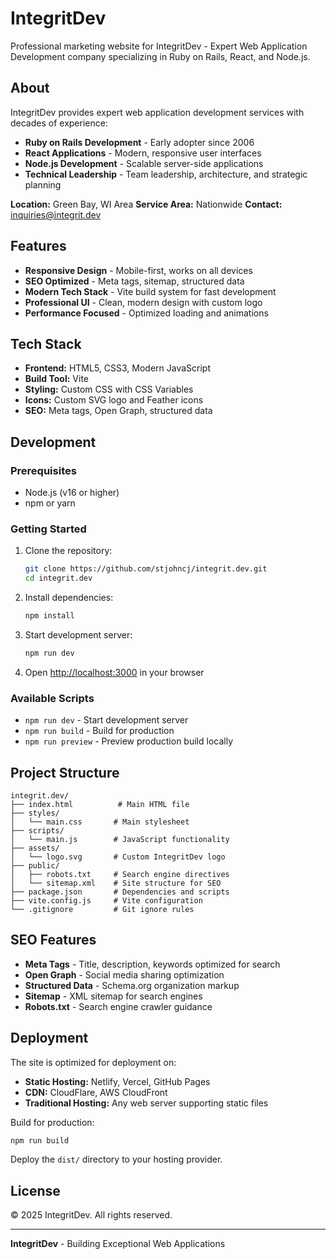 # IntegritDev

Professional marketing website for IntegritDev - Expert Web Application Development company specializing in Ruby on Rails, React, and Node.js.

## About

IntegritDev provides expert web application development services with decades of experience:

- **Ruby on Rails Development** - Early adopter since 2006
- **React Applications** - Modern, responsive user interfaces
- **Node.js Development** - Scalable server-side applications
- **Technical Leadership** - Team leadership, architecture, and strategic planning

**Location:** Green Bay, WI Area
**Service Area:** Nationwide
**Contact:** inquiries@integrit.dev

## Features

- **Responsive Design** - Mobile-first, works on all devices
- **SEO Optimized** - Meta tags, sitemap, structured data
- **Modern Tech Stack** - Vite build system for fast development
- **Professional UI** - Clean, modern design with custom logo
- **Performance Focused** - Optimized loading and animations

## Tech Stack

- **Frontend:** HTML5, CSS3, Modern JavaScript
- **Build Tool:** Vite
- **Styling:** Custom CSS with CSS Variables
- **Icons:** Custom SVG logo and Feather icons
- **SEO:** Meta tags, Open Graph, structured data

## Development

### Prerequisites

- Node.js (v16 or higher)
- npm or yarn

### Getting Started

1. Clone the repository:
   ```bash
   git clone https://github.com/stjohncj/integrit.dev.git
   cd integrit.dev
   ```

2. Install dependencies:
   ```bash
   npm install
   ```

3. Start development server:
   ```bash
   npm run dev
   ```

4. Open [http://localhost:3000](http://localhost:3000) in your browser

### Available Scripts

- `npm run dev` - Start development server
- `npm run build` - Build for production
- `npm run preview` - Preview production build locally

## Project Structure

```
integrit.dev/
├── index.html          # Main HTML file
├── styles/
│   └── main.css       # Main stylesheet
├── scripts/
│   └── main.js        # JavaScript functionality
├── assets/
│   └── logo.svg       # Custom IntegritDev logo
├── public/
│   ├── robots.txt     # Search engine directives
│   └── sitemap.xml    # Site structure for SEO
├── package.json       # Dependencies and scripts
├── vite.config.js     # Vite configuration
└── .gitignore         # Git ignore rules
```

## SEO Features

- **Meta Tags** - Title, description, keywords optimized for search
- **Open Graph** - Social media sharing optimization
- **Structured Data** - Schema.org organization markup
- **Sitemap** - XML sitemap for search engines
- **Robots.txt** - Search engine crawler guidance

## Deployment

The site is optimized for deployment on:

- **Static Hosting:** Netlify, Vercel, GitHub Pages
- **CDN:** CloudFlare, AWS CloudFront
- **Traditional Hosting:** Any web server supporting static files

Build for production:
```bash
npm run build
```

Deploy the `dist/` directory to your hosting provider.

## License

© 2025 IntegritDev. All rights reserved.

---

**IntegritDev** - Building Exceptional Web Applications
